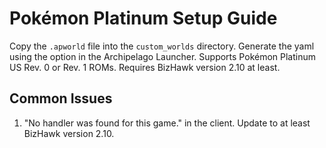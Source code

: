 # Pokémon Platinum Setup Guide
Copy the `.apworld` file into the `custom_worlds` directory. Generate the yaml using the option in the Archipelago Launcher.
Supports Pokémon Platinum US Rev. 0 or Rev. 1 ROMs.
Requires BizHawk version 2.10 at least.

## Common Issues
1. "No handler was found for this game." in the client. Update to at least BizHawk version 2.10.
